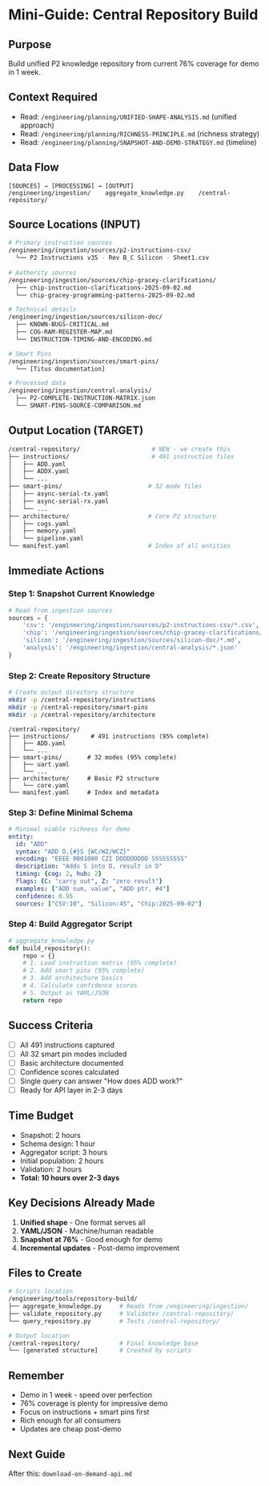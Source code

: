 # Mini-Guide: Central Repository Build

## Purpose
Build unified P2 knowledge repository from current 76% coverage for demo in 1 week.

## Context Required
- Read: `/engineering/planning/UNIFIED-SHAPE-ANALYSIS.md` (unified approach)
- Read: `/engineering/planning/RICHNESS-PRINCIPLE.md` (richness strategy)
- Read: `/engineering/planning/SNAPSHOT-AND-DEMO-STRATEGY.md` (timeline)

## Data Flow
```
[SOURCES] → [PROCESSING] → [OUTPUT]
/engineering/ingestion/    aggregate_knowledge.py    /central-repository/
```

## Source Locations (INPUT)
```bash
# Primary instruction sources
/engineering/ingestion/sources/p2-instructions-csv/
  └── P2 Instructions v35 - Rev B_C Silicon - Sheet1.csv
  
# Authority sources  
/engineering/ingestion/sources/chip-gracey-clarifications/
  ├── chip-instruction-clarifications-2025-09-02.md
  └── chip-gracey-programming-patterns-2025-09-02.md

# Technical details
/engineering/ingestion/sources/silicon-doc/
  ├── KNOWN-BUGS-CRITICAL.md
  ├── COG-RAM-REGISTER-MAP.md
  └── INSTRUCTION-TIMING-AND-ENCODING.md

# Smart Pins
/engineering/ingestion/sources/smart-pins/
  └── [Titus documentation]

# Processed data
/engineering/ingestion/central-analysis/
  ├── P2-COMPLETE-INSTRUCTION-MATRIX.json
  └── SMART-PINS-SOURCE-COMPARISON.md
```

## Output Location (TARGET)
```bash
/central-repository/                    # NEW - we create this
├── instructions/                       # 491 instruction files
│   ├── ADD.yaml
│   ├── ADDX.yaml
│   └── ...
├── smart-pins/                        # 32 mode files
│   ├── async-serial-tx.yaml
│   ├── async-serial-rx.yaml
│   └── ...
├── architecture/                      # Core P2 structure
│   ├── cogs.yaml
│   ├── memory.yaml
│   └── pipeline.yaml
└── manifest.yaml                      # Index of all entities
```

## Immediate Actions

### Step 1: Snapshot Current Knowledge
```python
# Read from ingestion sources
sources = {
    'csv': '/engineering/ingestion/sources/p2-instructions-csv/*.csv',
    'chip': '/engineering/ingestion/sources/chip-gracey-clarifications/*.md',
    'silicon': '/engineering/ingestion/sources/silicon-doc/*.md',
    'analysis': '/engineering/ingestion/central-analysis/*.json'
}
```

### Step 2: Create Repository Structure
```bash
# Create output directory structure
mkdir -p /central-repository/instructions
mkdir -p /central-repository/smart-pins
mkdir -p /central-repository/architecture
```
```
/central-repository/
├── instructions/      # 491 instructions (95% complete)
│   ├── ADD.yaml
│   └── ...
├── smart-pins/       # 32 modes (95% complete)
│   ├── uart.yaml
│   └── ...
├── architecture/     # Basic P2 structure
│   └── core.yaml
└── manifest.yaml     # Index and metadata
```

### Step 3: Define Minimal Schema
```yaml
# Minimal viable richness for demo
entity:
  id: "ADD"
  syntax: "ADD D,{#}S {WC/WZ/WCZ}"
  encoding: "EEEE 0001000 CZI DDDDDDDDD SSSSSSSSS"
  description: "Adds S into D, result in D"
  timing: {cog: 2, hub: 2}
  flags: {C: "carry out", Z: "zero result"}
  examples: ["ADD sum, value", "ADD ptr, #4"]
  confidence: 0.95
  sources: ["CSV:10", "Silicon:45", "Chip:2025-09-02"]
```

### Step 4: Build Aggregator Script
```python
# aggregate_knowledge.py
def build_repository():
    repo = {}
    # 1. Load instruction matrix (95% complete)
    # 2. Add smart pins (95% complete)  
    # 3. Add architecture basics
    # 4. Calculate confidence scores
    # 5. Output as YAML/JSON
    return repo
```

## Success Criteria
- [ ] All 491 instructions captured
- [ ] All 32 smart pin modes included
- [ ] Basic architecture documented
- [ ] Confidence scores calculated
- [ ] Single query can answer "How does ADD work?"
- [ ] Ready for API layer in 2-3 days

## Time Budget
- Snapshot: 2 hours
- Schema design: 1 hour
- Aggregator script: 3 hours
- Initial population: 2 hours
- Validation: 2 hours
- **Total: 10 hours over 2-3 days**

## Key Decisions Already Made
1. **Unified shape** - One format serves all
2. **YAML/JSON** - Machine/human readable
3. **Snapshot at 76%** - Good enough for demo
4. **Incremental updates** - Post-demo improvement

## Files to Create
```bash
# Scripts location
/engineering/tools/repository-build/
├── aggregate_knowledge.py     # Reads from /engineering/ingestion/
├── validate_repository.py     # Validates /central-repository/
└── query_repository.py        # Tests /central-repository/

# Output location
/central-repository/           # Final knowledge base
└── [generated structure]      # Created by scripts
```

## Remember
- Demo in 1 week - speed over perfection
- 76% coverage is plenty for impressive demo
- Focus on instructions + smart pins first
- Rich enough for all consumers
- Updates are cheap post-demo

## Next Guide
After this: `download-on-demand-api.md`